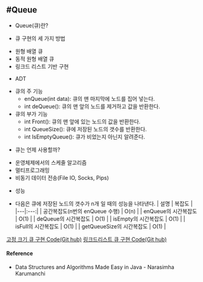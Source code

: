 #Queue  
----

* Queue(큐)란?


* 큐 구현의 세 가지 방법
- 원형 배열 큐
- 동적 원형 배열 큐
- 링크드 리스트 기반 구현

* ADT
- 큐의 주 기능
  - enQueue(int data): 큐의 맨 마지막에 노드를 집어 넣는다.
  - int deQueue(): 큐의 맨 앞의 노드를 제거하고 값을 반환한다.
- 큐의 부가 기능
  - int Front(): 큐의 맨 앞에 있는 노드의 값을 반환한다.
  - int QueueSize(): 큐에 저장된 노드의 갯수를 반환한다.
  - int IsEmptyQueue(): 큐가 비었는지 아닌지 알려준다.

* 큐는 언제 사용할까?
- 운영체제에서의 스케줄 알고리즘
- 멀티프로그래밍
- 비동기 데이터 전송(File IO, Socks, Pips)


* 성능
- 다음은 큐에 저장된 노드의 갯수가 n개 일 때의 성능을 나타낸다. 
| 설명 | 복잡도  |
|---|:---:|
| 공간복잡도(n번의 enQueue 수행) | O(n) |
| enQueue의 시간복잡도 | O(1) |
| deQueue의 시간복잡도 | O(1) |
| isEmpty의 시간복잡도 | O(1) |
| isFull의 시간복잡도 |  O(1) |
| getQueueSize의 시간복잡도  | O(1) |




[고정 크기 큐 구현 Code(Git hub)](www.hashcode.co.kr)
[링크드리스트 큐 구현 Code(Git hub)](www.hashcode.co.kr)



#### Reference
* Data Structures and Algorithms Made Easy in Java - Narasimha Karumanchi

